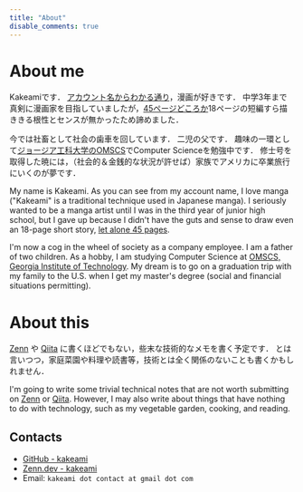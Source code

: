 ```yaml
---
title: "About"
disable_comments: true
---
```


# About me

Kakeamiです．
[アカウント名からわかる通り](https://dic.pixiv.net/a/%E3%82%AB%E3%82%B1%E3%82%A2%E3%83%9F)，漫画が好きです．
中学3年まで真剣に漫画家を目指していましたが，[45ページどころか](https://shonenjumpplus.com/episode/3269754496401369355)18ページの短編すら描ききる根性とセンスが無かったため諦めました．

今では社畜として社会の歯車を回しています．
二児の父です．
趣味の一環として[ジョージア工科大学のOMSCS](https://omscs.gatech.edu/)でComputer Scienceを勉強中です．
修士号を取得した暁には，（社会的＆金銭的な状況が許せば）家族でアメリカに卒業旅行にいくのが夢です．

My name is Kakeami.
As you can see from my account name, I love manga ("Kakeami" is a traditional technique used in Japanese manga).
I seriously wanted to be a manga artist until I was in the third year of junior high school, but I gave up because I didn't have the guts and sense to draw even an 18-page short story, [let alone 45 pages](https://shonenjumpplus.com/episode/3269754496401369355).

I'm now a cog in the wheel of society as a company employee.
I am a father of two children.
As a hobby, I am studying Computer Science at [OMSCS, Georgia Institute of Technology](https://omscs.gatech.edu/).
My dream is to go on a graduation trip with my family to the U.S. when I get my master's degree (social and financial situations permitting).

# About this

[Zenn](https://zenn.dev/)
や
[Qiita](https://qiita.com/)
に書くほどでもない，些末な技術的なメモを書く予定です．
とは言いつつ，家庭菜園や料理や読書等，技術とは全く関係のないことも書くかもしれません．

I'm going to write some trivial technical notes that are not worth submitting on [Zenn](https://zenn.dev/) or [Qiita](https://qiita.com/).
However, I may also write about things that have nothing to do with technology, such as my vegetable garden, cooking, and reading.

## Contacts

- [GitHub - kakeami](https://github.com/kakeami)
- [Zenn.dev - kakeami](https://zenn.dev/kakeami)
- Email: `kakeami dot contact at gmail dot com`
